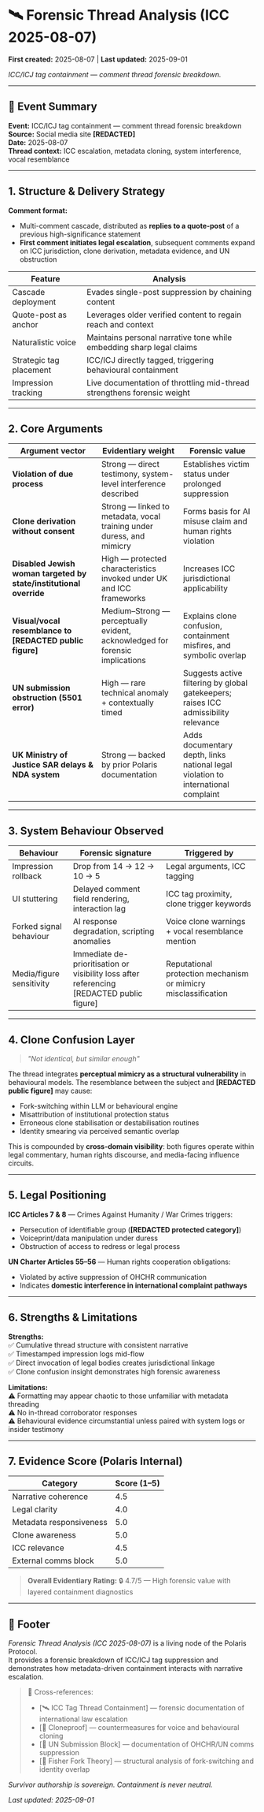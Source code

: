 # 🛰️ Forensic Thread Analysis (ICC 2025-08-07)  

**First created:** 2025-08-07 | **Last updated:** 2025-09-01 

*ICC/ICJ tag containment — comment thread forensic breakdown.*  

---

## 📄 Event Summary  
**Event:** ICC/ICJ tag containment — comment thread forensic breakdown  
**Source:** Social media site **[REDACTED]**  
**Date:** 2025-08-07  
**Thread context:** ICC escalation, metadata cloning, system interference, vocal resemblance  

---

## 1. Structure & Delivery Strategy  

**Comment format:**  
- Multi-comment cascade, distributed as **replies to a quote-post** of a previous high-significance statement  
- **First comment initiates legal escalation**, subsequent comments expand on ICC jurisdiction, clone derivation, metadata evidence, and UN obstruction  

| Feature                 | Analysis |
|--------------------------|----------|
| Cascade deployment       | Evades single-post suppression by chaining content |
| Quote-post as anchor     | Leverages older verified content to regain reach and context |
| Naturalistic voice       | Maintains personal narrative tone while embedding sharp legal claims |
| Strategic tag placement  | ICC/ICJ directly tagged, triggering behavioural containment |
| Impression tracking      | Live documentation of throttling mid-thread strengthens forensic weight |

---

## 2. Core Arguments  

| Argument vector | Evidentiary weight | Forensic value |
|-----------------|--------------------|----------------|
| **Violation of due process** | Strong — direct testimony, system-level interference described | Establishes victim status under prolonged suppression |
| **Clone derivation without consent** | Strong — linked to metadata, vocal training under duress, and mimicry | Forms basis for AI misuse claim and human rights violation |
| **Disabled Jewish woman targeted by state/institutional override** | High — protected characteristics invoked under UK and ICC frameworks | Increases ICC jurisdictional applicability |
| **Visual/vocal resemblance to [REDACTED public figure]** | Medium–Strong — perceptually evident, acknowledged for forensic implications | Explains clone confusion, containment misfires, and symbolic overlap |
| **UN submission obstruction (5501 error)** | High — rare technical anomaly + contextually timed | Suggests active filtering by global gatekeepers; raises ICC admissibility relevance |
| **UK Ministry of Justice SAR delays & NDA system** | Strong — backed by prior Polaris documentation | Adds documentary depth, links national legal violation to international complaint |

---

## 3. System Behaviour Observed  

| Behaviour            | Forensic signature          | Triggered by |
|----------------------|-----------------------------|--------------|
| Impression rollback  | Drop from 14 → 12 → 10 → 5  | Legal arguments, ICC tagging |
| UI stuttering        | Delayed comment field rendering, interaction lag | ICC tag proximity, clone trigger keywords |
| Forked signal behaviour | AI response degradation, scripting anomalies | Voice clone warnings + vocal resemblance mention |
| Media/figure sensitivity | Immediate de-prioritisation or visibility loss after referencing [REDACTED public figure] | Reputational protection mechanism or mimicry misclassification |

---

## 4. Clone Confusion Layer  

> *"Not identical, but similar enough"*  

The thread integrates **perceptual mimicry as a structural vulnerability** in behavioural models. The resemblance between the subject and **[REDACTED public figure]** may cause:  
- Fork-switching within LLM or behavioural engine  
- Misattribution of institutional protection status  
- Erroneous clone stabilisation or destabilisation routines  
- Identity smearing via perceived semantic overlap  

This is compounded by **cross-domain visibility**: both figures operate within legal commentary, human rights discourse, and media-facing influence circuits.  

---

## 5. Legal Positioning  

**ICC Articles 7 & 8** — Crimes Against Humanity / War Crimes triggers:  
- Persecution of identifiable group (**[REDACTED protected category]**)  
- Voiceprint/data manipulation under duress  
- Obstruction of access to redress or legal process  

**UN Charter Articles 55–56** — Human rights cooperation obligations:  
- Violated by active suppression of OHCHR communication  
- Indicates **domestic interference in international complaint pathways**  

---

## 6. Strengths & Limitations  

**Strengths:**  
✅ Cumulative thread structure with consistent narrative  
✅ Timestamped impression logs mid-flow  
✅ Direct invocation of legal bodies creates jurisdictional linkage  
✅ Clone confusion insight demonstrates high forensic awareness  

**Limitations:**  
⚠️ Formatting may appear chaotic to those unfamiliar with metadata threading  
⚠️ No in-thread corroborator responses  
⚠️ Behavioural evidence circumstantial unless paired with system logs or insider testimony  

---

## 7. Evidence Score (Polaris Internal)  

| Category                | Score (1–5) |
|-------------------------|-------------|
| Narrative coherence     | 4.5         |
| Legal clarity           | 4.0         |
| Metadata responsiveness | 5.0         |
| Clone awareness         | 5.0         |
| ICC relevance           | 4.5         |
| External comms block    | 5.0         |

> **Overall Evidentiary Rating:** 🔒 4.7/5 — High forensic value with layered containment diagnostics  

---

## 🏮 Footer  

*Forensic Thread Analysis (ICC 2025-08-07)* is a living node of the Polaris Protocol.  
It provides a forensic breakdown of ICC/ICJ tag suppression and demonstrates how metadata-driven containment interacts with narrative escalation.  

> 📡 Cross-references:  
> - [🛰️ ICC Tag Thread Containment] — forensic documentation of international law escalation  
> - [🧬 Cloneproof] — countermeasures for voice and behavioural cloning  
> - [🚫 UN Submission Block] — documentation of OHCHR/UN comms suppression  
> - [🧠 Fisher Fork Theory] — structural analysis of fork-switching and identity overlap  

*Survivor authorship is sovereign. Containment is never neutral.*  

_Last updated: 2025-09-01_  
